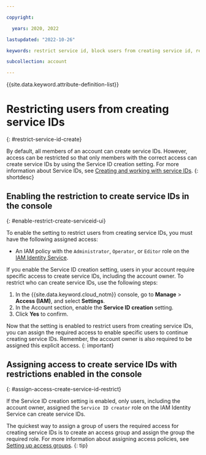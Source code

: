 ```yaml
---

copyright:

  years: 2020, 2022

lastupdated: "2022-10-26"

keywords: restrict service id, block users from creating service id, restrict service id creation

subcollection: account

---
```


{{site.data.keyword.attribute-definition-list}}

# Restricting users from creating service IDs
{: #restrict-service-id-create}

By default, all members of an account can create service IDs. However, access can be restricted so that only members with the correct access can create service IDs by using the Service ID creation setting. For more information about Service IDs, see [Creating and working with service IDs](/docs/account?topic=account-serviceids).
{: shortdesc}

## Enabling the restriction to create service IDs in the console
{: #enable-restrict-create-serviceid-ui}

To enable the setting to restrict users from creating service IDs, you must have the following assigned access:

* An IAM policy with the `Administrator`, `Operator`, or `Editor` role on the [IAM Identity Service](/docs/account?topic=account-account-services#identity-service-account-management).

If you enable the Service ID creation setting, users in your account require specific access to create service IDs, including the account owner. To restrict who can create service IDs, use the following steps:

1. In the {{site.data.keyword.cloud_notm}} console, go to **Manage** > **Access (IAM)**, and select **Settings**.
1. In the Account section, enable the **Service ID creation** setting.
1. Click **Yes** to confirm.

Now that the setting is enabled to restrict users from creating service IDs, you can assign the required access to enable specific users to continue creating service IDs. Remember, the account owner is also required to be assigned this explicit access.
{: important}

## Assigning access to create service IDs with restrictions enabled in the console
{: #assign-access-create-service-id-restrict}

If the Service ID creation setting is enabled, only users, including the account owner, assigned the `Service ID creator` role on the IAM Identity Service can create service IDs.

The quickest way to assign a group of users the required access for creating service IDs is to create an access group and assign the group the required role. For more information about assigning access policies, see [Setting up access groups](/docs/account?topic=account-groups).
{: tip}
